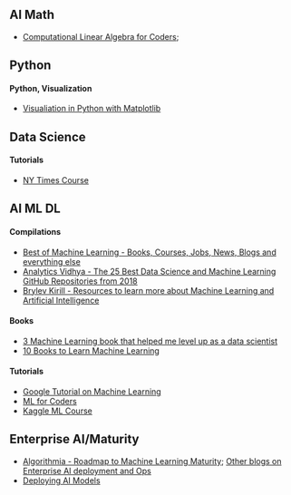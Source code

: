 ## AI Math
- [Computational Linear Algebra for Coders](https://github.com/fastai/numerical-linear-algebra);


## Python
#### Python, Visualization
- [Visualiation in Python with Matplotlib](https://resources.oreilly.com/live-training/visualization-in-python-with-matplotlib)

## Data Science
#### Tutorials
- [NY Times Course](https://www.niemanlab.org/2019/06/the-new-york-times-has-a-course-to-teach-its-reporters-data-skills-and-now-theyve-open-sourced-it/)


## AI ML DL
#### Compilations
- [Best of Machine Learning - Books, Courses, Jobs, News, Blogs and everything else](https://bestofml.com/)
- [Analytics Vidhya - The 25 Best Data Science and Machine Learning GitHub Repositories from 2018](https://www.analyticsvidhya.com/blog/2018/12/best-data-science-machine-learning-projects-github/)
- [Brylev Kirill - Resources to learn more about Machine Learning and Artificial Intelligence](https://github.com/brylevkirill/notes)

#### Books
- [3 Machine Learning book that helped me level up as a data scientist](http://www.datastuff.tech/data-science/3-machine-learning-books-that-helped-me-level-up-as-a-data-scientist/)
- [10 Books to Learn Machine Learning](https://www.youtube.com/watch?v=1lxHH1UBTBU&list=WL)

#### Tutorials
- [Google Tutorial on Machine Learning](https://www.datasciencecentral.com/profiles/blogs/google-tutorial-on-machine-learning)
- [ML for Coders](http://course18.fast.ai/ml)
- [Kaggle ML Course](https://www.kaggle.com/learn/overview)


## Enterprise AI/Maturity
- [Algorithmia - Roadmap to Machine Learning Maturity](https://blog.algorithmia.com/navigating-the-machine-learning-roadmap/); [Other blogs on Enterprise AI deployment and Ops](https://blog.algorithmia.com/)
- [Deploying AI Models](https://www.kdnuggets.com/2019/05/deploy-machine-learning-models-guide.html)

